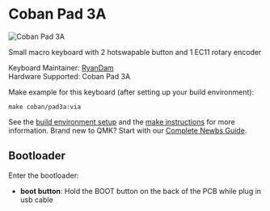# Coban Pad 3A

![Coban Pad 3A](https://i.imgur.com/0afuIuYh.png)

Small macro keyboard with 2 hotswapable button and 1 EC11 rotary encoder

Keyboard Maintainer: [RyanDam](https://github.com/RyanDam)  
Hardware Supported: Coban Pad 3A

Make example for this keyboard (after setting up your build environment):

```
make coban/pad3a:via
```

See the [build environment setup](https://docs.qmk.fm/#/getting_started_build_tools) and the [make instructions](https://docs.qmk.fm/#/getting_started_make_guide) for more information. Brand new to QMK? Start with our [Complete Newbs Guide](https://docs.qmk.fm/#/newbs).

## Bootloader

Enter the bootloader:

* **boot button**: Hold the BOOT button on the back of the PCB while plug in usb cable
